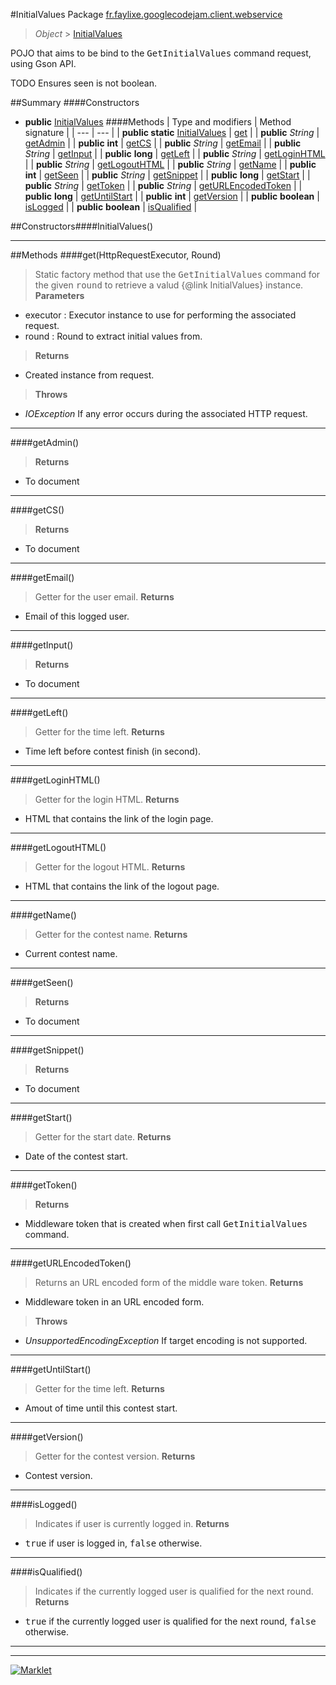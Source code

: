 #InitialValues
Package [fr.faylixe.googlecodejam.client.webservice](README.md)<br>

> *Object* > [InitialValues](InitialValues.md)

<p>POJO that aims to be bind to the <tt>GetInitialValues</tt>
 command request, using Gson API.</p>
 
 TODO Ensures seen is not boolean.

##Summary
####Constructors
* **public** [InitialValues](#initialvalues)
####Methods
| Type and modifiers | Method signature |
| --- | --- |
| **public static** [InitialValues](InitialValues.md) | [get](#gethttprequestexecutor-round) |
| **public** *String* | [getAdmin](#getadmin) |
| **public** **int** | [getCS](#getcs) |
| **public** *String* | [getEmail](#getemail) |
| **public** *String* | [getInput](#getinput) |
| **public** **long** | [getLeft](#getleft) |
| **public** *String* | [getLoginHTML](#getloginhtml) |
| **public** *String* | [getLogoutHTML](#getlogouthtml) |
| **public** *String* | [getName](#getname) |
| **public** **int** | [getSeen](#getseen) |
| **public** *String* | [getSnippet](#getsnippet) |
| **public** **long** | [getStart](#getstart) |
| **public** *String* | [getToken](#gettoken) |
| **public** *String* | [getURLEncodedToken](#geturlencodedtoken) |
| **public** **long** | [getUntilStart](#getuntilstart) |
| **public** **int** | [getVersion](#getversion) |
| **public** **boolean** | [isLogged](#islogged) |
| **public** **boolean** | [isQualified](#isqualified) |


##Constructors####InitialValues()
> 

---


##Methods
####get(HttpRequestExecutor, Round)
> Static factory method that use the <tt>GetInitialValues</tt> command
 for the given <tt>round</tt> to retrieve a valud {@link InitialValues} instance.
> **Parameters**
* executor : Executor instance to use for performing the associated request.
* round : Round to extract initial values from.

> **Returns**
* Created instance from request.

> **Throws**
* *IOException* If any error occurs during the associated HTTP request.


---

####getAdmin()
> 
> **Returns**
* To document


---

####getCS()
> 
> **Returns**
* To document


---

####getEmail()
> Getter for the user email.
> **Returns**
* Email of this logged user.


---

####getInput()
> 
> **Returns**
* To document


---

####getLeft()
> Getter for the time left.
> **Returns**
* Time left before contest finish (in second).


---

####getLoginHTML()
> Getter for the login HTML.
> **Returns**
* HTML that contains the link of the login page.


---

####getLogoutHTML()
> Getter for the logout HTML.
> **Returns**
* HTML that contains the link of the logout page.


---

####getName()
> Getter for the contest name.
> **Returns**
* Current contest name.


---

####getSeen()
> 
> **Returns**
* To document


---

####getSnippet()
> 
> **Returns**
* To document


---

####getStart()
> Getter for the start date.
> **Returns**
* Date of the contest start.


---

####getToken()
> 
> **Returns**
* Middleware token that is created when first call <tt>GetInitialValues</tt> command.


---

####getURLEncodedToken()
> Returns an URL encoded form of the middle ware token.
> **Returns**
* Middleware token in an URL encoded form.

> **Throws**
* *UnsupportedEncodingException* If target encoding is not supported.


---

####getUntilStart()
> Getter for the time left.
> **Returns**
* Amout of time until this contest start.


---

####getVersion()
> Getter for the contest version.
> **Returns**
* Contest version.


---

####isLogged()
> Indicates if user is currently logged in.
> **Returns**
* <tt>true</tt> if user is logged in, <tt>false</tt> otherwise.


---

####isQualified()
> Indicates if the currently logged user
 is qualified for the next round.
> **Returns**
* <tt>true</tt> if the currently logged user is qualified for the next round, <tt>false</tt> otherwise.


---

---

[![Marklet](https://img.shields.io/badge/Generated%20by-Marklet-green.svg)](https://github.com/Faylixe/marklet)